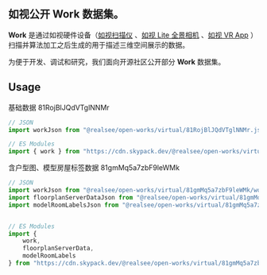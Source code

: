 ## 如视公开 Work 数据集。

**Work** 是通过如视硬件设备（[如视扫描仪](https://realsee.com/website/product/hardware) 、[如视 Lite 全景相机](https://realsee.com/website/product/lite) 、[如视 VR App](https://realsee.com/website/mobile) ）扫描并算法加工之后生成的用于描述三维空间展示的数据。

为便于开发、调试和研究，我们面向开源社区公开部分 **Work** 数据集。

## Usage

基础数据 81RojBlJQdVTglNNMr 

```ts
// JSON
import workJson from "@realsee/open-works/virtual/81RojBlJQdVTglNNMr.json"

// ES Modules
import { work } from "https://cdn.skypack.dev/@realsee/open-works/virtual/81RojBlJQdVTglNNMr";

```

含户型图、模型房屋标签数据 81gmMq5a7zbF9leWMk

```ts
// JSON
import workJson from "@realsee/open-works/virtual/81gmMq5a7zbF9leWMk/work.json"  // work
import floorplanServerDataJson from "@realsee/open-works/virtual/81gmMq5a7zbF9leWMk/floorplanServerData.json"  // floorplanServerData
import modelRoomLabelsJson from "@realsee/open-works/virtual/81gmMq5a7zbF9leWMk/modelRoomLabels.json"  // modelRoomLabels


// ES Modules
import { 
    work,
    floorplanServerData,
    modelRoomLabels
} from "https://cdn.skypack.dev/@realsee/open-works/virtual/81gmMq5a7zbF9leWMk/index";
```
